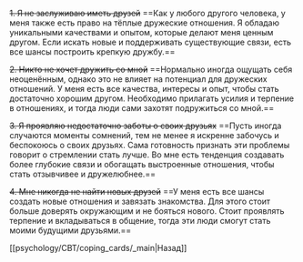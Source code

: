 ~~1. Я не заслуживаю иметь друзей~~
==Как у любого другого человека, у меня также есть право на тёплые дружеские отношения. Я обладаю уникальными качествами и опытом, которые делают меня ценным другом. Если искать новые и поддерживать существующие связи, есть все шансы построить крепкую дружбу.==

~~2. Никто не хочет дружить со мной~~
==Нормально иногда ощущать себя неоценённым, однако это не влияет на потенциал для дружеских отношений.  У меня есть все качества, интересы и опыт, чтобы стать достаточно хорошим другом. Необходимо прилагать усилия и терпение в отношениях, и тогда люди сами захотят подружиться со мной.==

~~3. Я проявляю недостаточно заботы о своих друзьях~~
==Пусть иногда случаются моменты сомнений, тем не менее я искренне забочусь и беспокоюсь о своих друзьях. Сама готовность признать эти проблемы говорит о стремлении стать лучше. Во мне есть тенденция создавать более глубокие связи и обогащать выстроенные отношения, чтобы стать отзывчивее и дружелюбнее.==

~~4. Мне никогда не найти новых друзей~~
==У меня есть все шансы создать новые отношения и завязать знакомства. Для этого стоит больше доверять окружающим и не бояться нового. Стоит проявлять терпение и вкладываться в общение, тогда эти люди смогут стать моими будущими друзьями.==

[[psychology/CBT/coping_cards/_main|Назад]]
